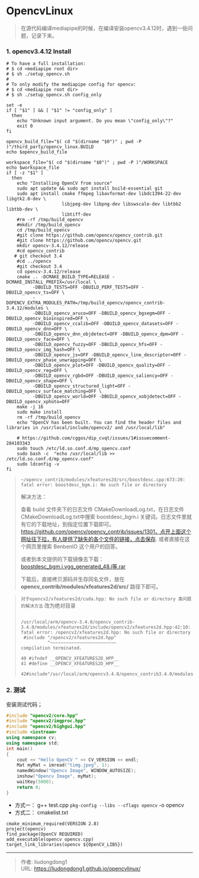 # OpencvLinux


> 在源代码编译mediapipe的时候，在编译安装opencv3.4.12时，遇到一些问题，记录下来。

### 1. opencv3.4.12 Install

```shell
# To have a full installation:
# $ cd <mediapipe root dir>
# $ sh ./setup_opencv.sh
#
# To only modify the mediapipe config for opencv:
# $ cd <mediapipe root dir>
# $ sh ./setup_opencv.sh config_only

set -e
if [ "$1" ] && [ "$1" != "config_only" ]
  then
    echo "Unknown input argument. Do you mean \"config_only\"?"
    exit 0
fi

opencv_build_file="$( cd "$(dirname "$0")" ; pwd -P )"/third_party/opencv_linux.BUILD
echo $opencv_build_file

workspace_file="$( cd "$(dirname "$0")" ; pwd -P )"/WORKSPACE
echo $workspace_file
if [ -z "$1" ]
  then
    echo "Installing OpenCV from source"
    sudo apt update && sudo apt install build-essential git
    sudo apt install cmake ffmpeg libavformat-dev libdc1394-22-dev libgtk2.0-dev \
                     libjpeg-dev libpng-dev libswscale-dev libtbb2 libtbb-dev \
                     libtiff-dev
    #rm -rf /tmp/build_opencv
    #mkdir /tmp/build_opencv
    cd /tmp/build_opencv
    #git clone https://github.com/opencv/opencv_contrib.git
    #git clone https://github.com/opencv/opencv.git
    mkdir opencv-3.4.12/release
    #cd opencv_contrib
   # git checkout 3.4
    #cd ../opencv
    #git checkout 3.4
    cd opencv-3.4.12/release
    cmake .. -DCMAKE_BUILD_TYPE=RELEASE -DCMAKE_INSTALL_PREFIX=/usr/local \
          -DBUILD_TESTS=OFF -DBUILD_PERF_TESTS=OFF -DBUILD_opencv_ts=OFF \
          -DOPENCV_EXTRA_MODULES_PATH=/tmp/build_opencv/opencv_contrib-3.4.12/modules \
          -DBUILD_opencv_aruco=OFF -DBUILD_opencv_bgsegm=OFF -DBUILD_opencv_bioinspired=OFF \
          -DBUILD_opencv_ccalib=OFF -DBUILD_opencv_datasets=OFF -DBUILD_opencv_dnn=OFF \
          -DBUILD_opencv_dnn_objdetect=OFF -DBUILD_opencv_dpm=OFF -DBUILD_opencv_face=OFF \
          -DBUILD_opencv_fuzzy=OFF -DBUILD_opencv_hfs=OFF -DBUILD_opencv_img_hash=OFF \
          -DBUILD_opencv_js=OFF -DBUILD_opencv_line_descriptor=OFF -DBUILD_opencv_phase_unwrapping=OFF \
          -DBUILD_opencv_plot=OFF -DBUILD_opencv_quality=OFF -DBUILD_opencv_reg=OFF \
          -DBUILD_opencv_rgbd=OFF -DBUILD_opencv_saliency=OFF -DBUILD_opencv_shape=OFF \
          -DBUILD_opencv_structured_light=OFF -DBUILD_opencv_surface_matching=OFF \
          -DBUILD_opencv_world=OFF -DBUILD_opencv_xobjdetect=OFF -DBUILD_opencv_xphoto=OFF
    make -j 16
    sudo make install
    rm -rf /tmp/build_opencv
    echo "OpenCV has been built. You can find the header files and libraries in /usr/local/include/opencv2/ and /usr/local/lib"

    # https://github.com/cggos/dip_cvqt/issues/1#issuecomment-284103343
    sudo touch /etc/ld.so.conf.d/mp_opencv.conf
    sudo bash -c  "echo /usr/local/lib >> /etc/ld.so.conf.d/mp_opencv.conf"
    sudo ldconfig -v
fi
```

> `~/opencv_contrib/modules/xfeatures2d/src/boostdesc.cpp:673:20: fatal error: boostdesc_bgm.i: No such file or directory`
>
> 解决方法：
>
> 查看 build 文件夹下的日志文件 CMakeDownloadLog.txt，在日志文件CMakeDownloadLog.txt中搜索 boostdesc_bgm.i 关键词。日志文件里就有它的下载地址，到指定位置下载即可。https://github.com/opencv/opencv_contrib/issues/1301，点开上面这个网址往下拉，有人提供了缺失的各个文件的链接，点击保存. 或者直接在这个网页里搜索 BenbenIO 这个用户的回答。
>
> 或者到本文提供的下载镜像去下载：[boostdesc_bgm.i,vgg_generated_48.i等.rar](https://files.cnblogs.com/files/arxive/boostdesc_bgm.i%2Cvgg_generated_48.i等.rar)
>
> 下载后，直接拷贝源码并生存同名文件，放在 **opencv_contrib/modules/xfeatures2d/src/** 路径下即可。

> `对于opencv2/xfeatures2d/cuda.hpp: No such file or directory 类问题的解决方法`  改为绝对目录
>
> ```shell
> 
> /usr/local/arm/opencv-3.4.0/opencv_contrib-3.4.0/modules/xfeatures2d/include/opencv2/xfeatures2d.hpp:42:10: 
> fatal error: /opencv2/xfeatures2d.hpp: No such file or directory
>  #include "/opencv2/xfeatures2d.hpp"
>           ^~~~~~~~~~~~~~~~~~~~~~~~~~
> compilation terminated.
> ```
>
> ```shell
> 40 #ifndef __OPENCV_XFEATURES2D_HPP__
> 41 #define __OPENCV_XFEATURES2D_HPP__
>  
> 42#include"/usr/local/arm/opencv3.4.0/opencv_contrib3.4.0/modules/xfeatures2d/include/opencv2/xfeatures2d.hpp"
> ```

### 2. 测试

安装测试代码；

```c++
#include "opencv2/core.hpp"
#include "opencv2/imgproc.hpp"
#include "opencv2/highgui.hpp"
#include <iostream>
using namespace cv;
using namespace std;
int main()
{
    cout << "Hello OpenCV " << CV_VERSION << endl;
    Mat myMat = imread("timg.jpeg", 1);
    namedWindow("Opencv Image", WINDOW_AUTOSIZE);
    imshow("Opencv Image", myMat);
    waitKey(5000);
    return 0;
}
```

- 方式一： g++ test.cpp `pkg-config --libs --cflags opencv` -o opencv
- 方式二： cmakelist.txt

```shell
cmake_minimum_required(VERSION 2.8)
project(opencv)
find_package(OpenCV REQUIRED)
add_executable(opencv opencv.cpp)
target_link_libraries(opencv ${OpenCV_LIBS})
```



---

> 作者: liudongdong1  
> URL: https://liudongdong1.github.io/opencvlinux/  

